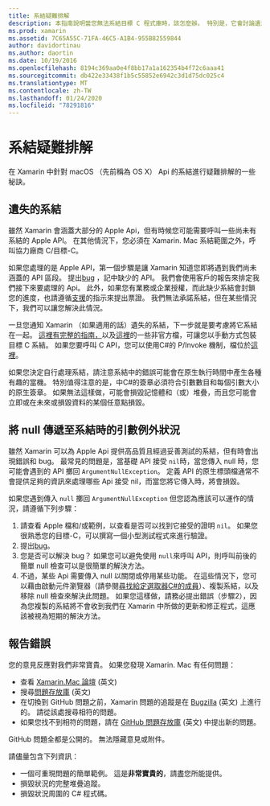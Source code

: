 ```yaml
---
title: 系結疑難排解
description: 本指南說明當您無法系結目標 C 程式庫時，該怎麼辦。 特別是，它會討論遺漏的系結、將 null 傳遞至系結時的引數例外狀況，以及報告錯誤。
ms.prod: xamarin
ms.assetid: 7C65A55C-71FA-46C5-A1B4-955B82559844
author: davidortinau
ms.author: daortin
ms.date: 10/19/2016
ms.openlocfilehash: 8194c369aa0e4f8bb17a1a162354b4f72c6aaa41
ms.sourcegitcommit: db422e33438f1b5c55852e6942c3d1d75dc025c4
ms.translationtype: MT
ms.contentlocale: zh-TW
ms.lasthandoff: 01/24/2020
ms.locfileid: "78291816"
---
```

# <a name="binding-troubleshooting"></a>系結疑難排解

在 Xamarin 中針對 macOS （先前稱為 OS X） Api 的系結進行疑難排解的一些秘訣。

## <a name="missing-bindings"></a>遺失的系結

雖然 Xamarin 會涵蓋大部分的 Apple Api，但有時候您可能需要呼叫一些尚未有系結的 Apple API。 在其他情況下，您必須在 Xamarin. Mac 系結範圍之外，呼叫協力廠商 C/目標-C。

如果您處理的是 Apple API，第一個步驟是讓 Xamarin 知道您即將遇到我們尚未涵蓋的 API 區段。 提出[bug](#reporting-bugs) ，記中缺少的 API。 我們會使用客戶的報告來排定我們接下來要處理的 Api。 此外，如果您有業務或企業授權，而此缺少系結會封鎖您的進度，也請遵循[支援](https://visualstudio.microsoft.com/vs/support/)的指示來提出票證。 我們無法承諾系結，但在某些情況下，我們可以讓您解決此情況。

一旦您通知 Xamarin （如果適用的話）遺失的系結，下一步就是要考慮將它系結在一起。 [這裡有完整的指南，](~/cross-platform/macios/binding/overview.md)以及[這裡](https://brendanzagaeski.appspot.com/xamarin/0002.html)的一些非官方檔，可讓您以手動方式包裝目標 C 系結。 如果您要呼叫 C API，您可以使用C#的 P/Invoke 機制，檔位於[這裡](https://www.mono-project.com/docs/advanced/pinvoke/)。

如果您決定自行處理系結，請注意系結中的錯誤可能會在原生執行時間中產生各種有趣的當機。 特別值得注意的是，中C#的簽章必須符合引數數目和每個引數大小的原生簽章。 如果無法這樣做，可能會損毀記憶體和（或）堆疊，而且您可能會立即或在未來或損毀資料的某個任意點損毀。

## <a name="argument-exceptions-when-passing-null-to-a-binding"></a>將 null 傳遞至系結時的引數例外狀況

雖然 Xamarin 可以為 Apple Api 提供高品質且經過妥善測試的系結，但有時會出現錯誤和 bug。 最常見的問題是，當基礎 API 接受 `nil`時，當您傳入 null 時，您可能會遇到的 API 擲回 `ArgumentNullException`。 定義 API 的原生標頭檔通常不會提供足夠的資訊來處理哪些 Api 接受 nil，而當您將它傳入時，將會損毀。

如果您遇到傳入 `null` 擲回 `ArgumentNullException` 但您認為應該可以運作的情況，請遵循下列步驟：

1. 請查看 Apple 檔和/或範例，以查看是否可以找到它接受的證明 `nil`。 如果您很熟悉您的目標-C，可以撰寫一個小型測試程式來進行驗證。
2. 提出[bug](#reporting-bugs)。
3. 您是否可以解決 bug？ 如果您可以避免使用 `null`來呼叫 API，則呼叫前後的簡單 null 檢查可以是很簡單的解決方法。
4. 不過，某些 Api 需要傳入 null 以關閉或停用某些功能。 在這些情況下，您可以藉由啟動元件瀏覽器（請參閱[尋找給定選取器C#的成員](~/mac/app-fundamentals/mac-apis.md#finding_selector)）、複製系結，以及移除 null 檢查來解決此問題。 如果您這樣做，請務必提出錯誤（步驟2），因為您複製的系結將不會收到我們在 Xamarin 中所做的更新和修正程式，這應該被視為短期的解決方法。

<a name="reporting-bugs"/>

## <a name="reporting-bugs"></a>報告錯誤

您的意見反應對我們非常寶貴。 如果您發現 Xamarin. Mac 有任何問題：

- 查看 [Xamarin.Mac 論壇](https://forums.xamarin.com/categories/xamarin-mac) \(英文\)
- 搜尋[問題存放庫](https://github.com/xamarin/xamarin-macios/issues) \(英文\)
- 在切換到 GitHub 問題之前，Xamarin 問題的追蹤是在 [Bugzilla](https://bugzilla.xamarin.com/describecomponents.cgi) \(英文\) 上進行的。 請從該處搜尋相符的問題。
- 如果您找不到相符的問題，請在 [GitHub 問題存放庫](https://github.com/xamarin/xamarin-macios/issues/new) \(英文\) 中提出新的問題。

GitHub 問題全都是公開的。 無法隱藏意見或附件。

請儘量包含下列資訊：

- 一個可重現問題的簡單範例。 這是**非常寶貴的**，請盡您所能提供。
- 損毀狀況的完整堆疊追蹤。
- 損毀狀況周圍的 C# 程式碼。
